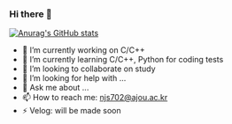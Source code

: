 ### Hi there 👋

<!--
**njs702/njs702** is a ✨ _special_ ✨ repository because its `README.md` (this file) appears on your GitHub profile.

Here are some ideas to get you started:
-->
[![Anurag's GitHub stats](https://github-readme-stats.vercel.app/api?username=njs702)](https://github.com/anuraghazra/github-readme-stats)

- 🔭 I’m currently working on C/C++
- 🌱 I’m currently learning C/C++, Python for coding tests
- 👯 I’m looking to collaborate on study
- 🤔 I’m looking for help with ...
- 💬 Ask me about ...
- 📫 How to reach me: njs702@ajou.ac.kr
- ⚡ Velog: will be made soon 

<!--
![Anurag's GitHub stats](https://github-readme-stats.vercel.app/api?username=njs702&show_icons=true&theme=radical)


#### Languages
<img src="https://img.shields.io/badge/Android-3DDC84?style=flat-square&logo=Android&logoColor=white"/>

#### Trying to learn
<img src="https://img.shields.io/badge/Android-3DDC84?style=flat-square&logo=Android&logoColor=white"/>

#### Tools
<img src="https://img.shields.io/badge/Android-3DDC84?style=flat-square&logo=Android&logoColor=white"/>
-->
